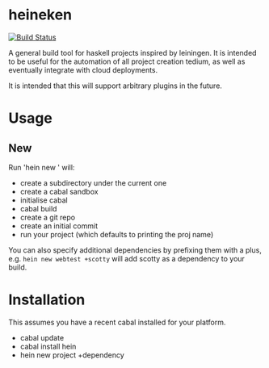 # heineken

[![Build Status](https://travis-ci.org/khanage/heineken.svg?branch=master)](https://travis-ci.org/khanage/heineken)

A general build tool for haskell projects inspired by leiningen. It is intended to be useful for the automation of all project creation tedium, as well as eventually integrate with cloud deployments.

It is intended that this will support arbitrary plugins in the future.

# Usage
## New

Run 'hein new <proj name>' will:
 * create a subdirectory under the current one
 * create a cabal sandbox
 * initialise cabal
 * cabal build
 * create a git repo
 * create an initial commit
 * run your project (which defaults to printing the proj name)
 
You can also specify additional dependencies by prefixing them with a plus, e.g. `hein new webtest +scotty` will add scotty as a dependency to your build.

# Installation

This assumes you have a recent cabal installed for your platform.

 * cabal update
 * cabal install hein
 * hein new project +dependency
